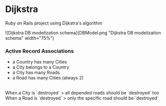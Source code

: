 # Dijkstra
Ruby on Rails project using Dijkstra's algorithm

![Dijkstra DB modelization schema](DBModel.png "Dijkstra DB modelization schema" width="75%")

### Active Record Associations
- a Country has many Cities
- a City belongs to a Country
- a City has many Roads
- a Road has many Cities (always 2)
<br>
When a City is `destroyed` > all depended roads should be `destroyed` too
When a Road is `destroyed` > only the specific road should be `destroyed`
